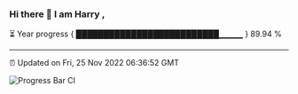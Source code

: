### Hi there 👋 I am Harry , 

⏳ Year progress { ██████████████████████████▁▁▁▁ } 89.94 %

---

⏰ Updated on Fri, 25 Nov 2022 06:36:52 GMT

![Progress Bar CI](https://github.com/duykhang68/duykhang68/workflows/Progress%20Bar%20CI/badge.svg)
